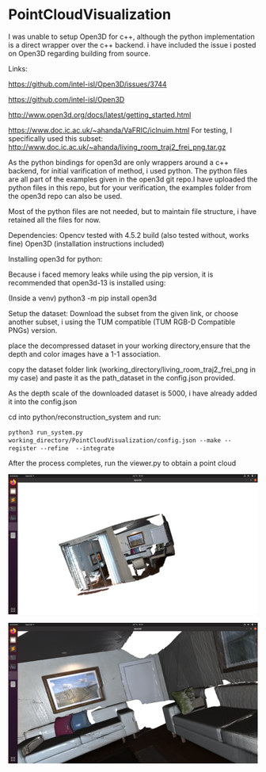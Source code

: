 # PointCloudVisualization


<p> I was unable to setup Open3D for c++, although the python implementation is a direct wrapper over the c++ backend.
	i have included the issue i posted on Open3D regarding building from source.
	<p>

Links:
		
https://github.com/intel-isl/Open3D/issues/3744

https://github.com/intel-isl/Open3D

http://www.open3d.org/docs/latest/getting_started.html


https://www.doc.ic.ac.uk/~ahanda/VaFRIC/iclnuim.html
For testing, I specifically used this subset: http://www.doc.ic.ac.uk/~ahanda/living_room_traj2_frei_png.tar.gz

As the python bindings for open3d are only wrappers around a c++ backend, for initial varification of method, i used python.
The python files are all part of the examples given in the open3d git repo.I have uploaded the python files in this repo, but for your verification, the examples folder from the open3d repo can also be used.

Most of the python files are not needed, but to maintain file structure, i have retained all the files for now.

Dependencies:
Opencv tested with 4.5.2 build (also tested without, works fine)
Open3D (installation instructions included)



Installing open3d for python:

Because i faced memory leaks while using the pip version, it is recommended that open3d-13 is installed using:

(Inside a venv)
python3 -m pip install open3d


Setup the dataset:
Download the subset from the given link, or choose another subset, i using the TUM compatible (TUM RGB-D Compatible PNGs) version.

place the decompressed dataset in your working directory,ensure that the depth and color images have a 1-1 association.

copy the dataset folder link (working_directory/living_room_traj2_frei_png in my case) and paste it as the path_dataset in the config.json provided.

As the depth scale of the downloaded dataset is 5000, i have already added it into the config.json

cd into python/reconstruction_system and run:

	python3 run_system.py working_directory/PointCloudVisualization/config.json --make --register --refine  --integrate
 

After the process completes, run the viewer.py to obtain a point cloud


![image1](output/1.png)

![image2](output/2.png)

